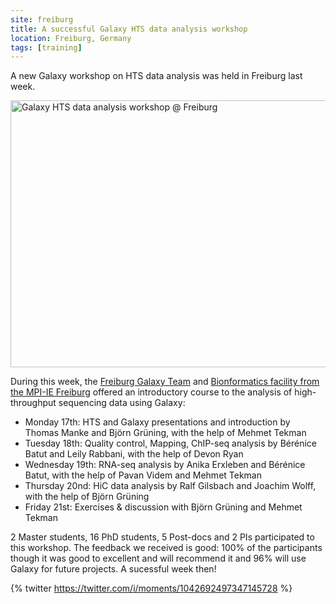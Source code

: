 ```yaml
---
site: freiburg
title: A successful Galaxy HTS data analysis workshop
location: Freiburg, Germany
tags: [training]
---
```


A new Galaxy workshop on HTS data analysis was held in Freiburg last week. 

<div class="multiple-img">
<a data-flickr-embed="true" data-header="true" data-footer="true"  href="https://www.flickr.com/photos/134305289@N03/43888095455/in/datetaken/" title="Galaxy HTS data analysis workshop @ Freiburg"><img src="https://farm2.staticflickr.com/1892/43888095455_3238320d36_z.jpg" width="640" height="427" alt="Galaxy HTS data analysis workshop @ Freiburg"></a><script async src="//embedr.flickr.com/assets/client-code.js" charset="utf-8"></script>
</div>

During this week, the [Freiburg Galaxy Team](https://usegalaxy.eu/freiburg/) and [Bionformatics facility from the MPI-IE Freiburg](https://www.ie-freiburg.mpg.de/bioinformaticsfac) offered an introductory course to the analysis of high-throughput sequencing data using Galaxy:

- Monday 17th: HTS and Galaxy presentations and introduction by Thomas Manke and Björn Grüning, with the help of Mehmet Tekman
- Tuesday 18th: Quality control, Mapping, ChIP-seq analysis by Bérénice Batut and Leily Rabbani, with the help of Devon Ryan
- Wednesday 19th: RNA-seq analysis by Anika Erxleben and Bérénice Batut, with the help of Pavan Videm and Mehmet Tekman
- Thursday 20nd: HiC data analysis by Ralf Gilsbach and Joachim Wolff, with the help of Björn Grüning
- Friday 21st: Exercises & discussion with Björn Grüning and Mehmet Tekman

2 Master students, 16 PhD students, 5 Post-docs and 2 PIs participated to this workshop. The feedback we received is good: 100% of the participants though it was good to excellent and will recommend it and 96% will use Galaxy for future projects. A sucessful week then!

{% twitter https://twitter.com/i/moments/1042692497347145728 %}
